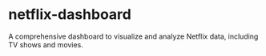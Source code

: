 # netflix-dashboard
A comprehensive dashboard to visualize and analyze Netflix data, including TV shows and movies.
